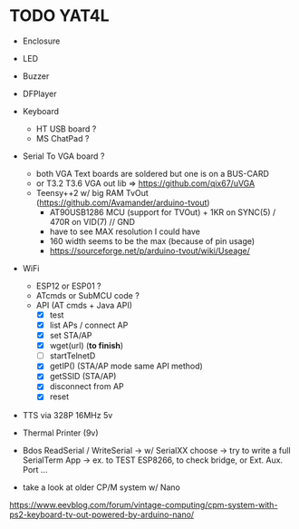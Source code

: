 # TODO YAT4L

- Enclosure
- LED
- Buzzer
- DFPlayer
- Keyboard
  - HT USB board ?
  - MS ChatPad ?
- Serial To VGA board ?
  - both VGA Text boards are soldered but one is on a BUS-CARD
  - or T3.2 T3.6 VGA out lib => https://github.com/qix67/uVGA
  - Teensy++2 w/ big RAM TvOut (https://github.com/Avamander/arduino-tvout)
    - AT90USB1286 MCU (support for TVOut) + 1KR on SYNC(5) / 470R on VID(7) // GND
    - have to see MAX resolution I could have
    - 160 width seems to be the max (because of pin usage)
    - https://sourceforge.net/p/arduino-tvout/wiki/Useage/
- WiFi
  - ESP12 or ESP01 ?
  - ATcmds or SubMCU code ?
  - API (AT cmds + Java API)
    - [x] test
    - [x] list APs / connect AP
    - [x] set STA/AP
    - [x] wget(url) (**to finish**)
    - [ ] startTelnetD
    - [x] getIP() (STA/AP mode same API method)
    - [x] getSSID (STA/AP)
    - [x] disconnect from AP
    - [x] reset
- TTS via 328P 16MHz 5v
- Thermal Printer (9v)

- Bdos ReadSerial / WriteSerial
   -> w/ SerialXX choose
   -> try to write a full SerialTerm App
   -> ex. to TEST ESP8266, to check bridge, or Ext. Aux. Port ...



- take a look at older CP/M system w/ Nano

https://www.eevblog.com/forum/vintage-computing/cpm-system-with-ps2-keyboard-tv-out-powered-by-arduino-nano/


